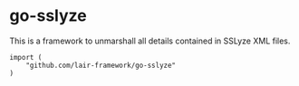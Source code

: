 go-sslyze
===
This is a framework to unmarshall all details contained in SSLyze XML files.

```
import (
	"github.com/lair-framework/go-sslyze"
)
```

